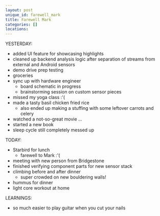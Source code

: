 ```yaml
---
layout: post
unique_id: farewell_mark
title: Farewell Mark
categories: []
locations: 
---
```


YESTERDAY:
* added UI feature for showcasing highlights
* cleaned up backend analysis logic after separation of streams from external and Android sensors
* demo drive prep testing
* groceries
* sync up with hardware engineer
  * board schematic in progress
  * brainstorming session on custom sensor pieces
* missed my yoga class :'(
* made a tasty basil chicken fried rice
  * also ended up making a stuffing with some leftover carrots and celery
* watched a not-so-great movie ...
* started a new book
* sleep cycle still completely messed up

TODAY:
* Starbird for lunch
  * farewell to Mark :'(
* meeting with new person from Bridgestone
* finished verifying component parts for new sensor stack
* climbing before and after dinner
  * super crowded on new bouldering walls!
* hummus for dinner
* light core workout at home

LEARNINGS:
* so much easier to play guitar when you cut your nails

